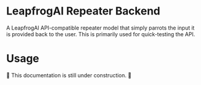 # LeapfrogAI Repeater Backend

A LeapfrogAI API-compatible repeater model that simply parrots the input it is provided back to the user. This is primarily used for quick-testing the API.


# Usage

:construction_worker: This documentation is still under construction. :construction_worker:
